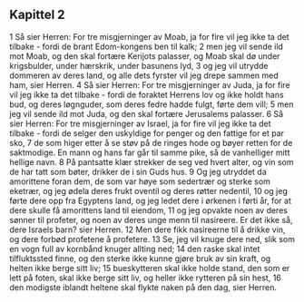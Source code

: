 ## Kapittel 2

1 Så sier Herren: For tre misgjerninger av Moab, ja for fire vil jeg ikke ta det tilbake - fordi de brant Edom-kongens ben til kalk;
2 men jeg vil sende ild mot Moab, og den skal fortære Kerijots palasser, og Moab skal dø under krigsbulder, under hærskrik, under basunens lyd,
3 og jeg vil utrydde dommeren av deres land, og alle dets fyrster vil jeg drepe sammen med ham, sier Herren.
4 Så sier Herren: For tre misgjerninger av Juda, ja for fire vil jeg ikke ta det tilbake - fordi de foraktet Herrens lov og ikke holdt hans bud, og deres løgnguder, som deres fedre hadde fulgt, førte dem vill;
5 men jeg vil sende ild mot Juda, og den skal fortære Jerusalems palasser.
6 Så sier Herren: For tre misgjerninger av Israel, ja for fire vil jeg ikke ta det tilbake - fordi de selger den uskyldige for penger og den fattige for et par sko,
7 de som higer etter å se støv på de ringes hode og bøyer retten for de saktmodige. En mann og hans far går til samme pike, så de vanhelliger mitt hellige navn.
8 På pantsatte klær strekker de seg ved hvert alter, og vin som de har tatt som bøter, drikker de i sin Guds hus.
9 Og jeg utryddet da amorittene foran dem, de som var høye som sedertrær og sterke som eketrær, og jeg ødela deres frukt oventil og deres røtter nedentil,
10 og jeg førte dere opp fra Egyptens land, og jeg ledet dere i ørkenen i førti år, for at dere skulle få amorittens land til eiendom,
11 og jeg opvakte noen av deres sønner til profeter, og noen av deres unge menn til nasireere. Er det ikke så, dere Israels barn? sier Herren.
12 Men dere fikk nasireerne til å drikke vin, og dere forbød profetene å profetere.
13 Se, jeg vil knuge dere ned, slik som en vogn full av kornbånd knuger allting ned;
14 den raske skal intet tilfluktssted finne, og den sterke ikke kunne gjøre bruk av sin kraft, og helten ikke berge sitt liv;
15 bueskytteren skal ikke holde stand, den som er lett på foten, skal ikke berge sitt liv, og heller ikke rytteren på sin hest,
16 den modigste iblandt heltene skal flykte naken på den dag, sier Herren.
